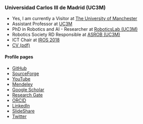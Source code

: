 ### Universidad Carlos III de Madrid (UC3M)
- Yes, I am currently a Visitor at [The University of Manchester](https://personalpages.manchester.ac.uk/staff/juan.gonzalezvictores/)
- Assistant Professor at [UC3M](http://www.uc3m.es)
- PhD in Robotics and AI - Researcher at [RoboticsLab (UC3M)](http://roboticslab.uc3m.es/roboticslab/people/jg-victores)
- Robotics Society RD Responsible at [ASROB (UC3M)](http://asrob-uc3m.github.io/)
- ICT Chair at [IROS 2018](https://www.iros2018.org/organizing-committee)
- [CV (pdf)](cv/JuanGVictoresCV.pdf)

#### Profile pages
- [GitHub](https://github.com/jgvictores) 
- [SourceForge](http://sourceforge.net/u/jgvictores/profile) 
- [YouTube](http://www.youtube.com/user/jgvictores)
- [Mendeley](http://www.mendeley.com/profiles/juan-g-victores)
- [Google Scholar](http://scholar.google.com/citations?user=qawKnNkAAAAJ)
- [Research Gate](http://www.researchgate.net/profile/Juan_Victores)
- [ORCID](http://orcid.org/0000-0002-3080-3467)
- [LinkedIn](https://es.linkedin.com/in/jgvictores)
- [SlideShare](http://www.slideshare.net/JuanGVictores)
- [Twitter](https://twitter.com/jgvictores)
